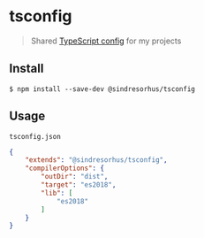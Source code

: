 # tsconfig

> Shared [TypeScript config](https://www.typescriptlang.org/docs/handbook/tsconfig-json.html) for my projects

## Install

```
$ npm install --save-dev @sindresorhus/tsconfig
```

## Usage

`tsconfig.json`

```json
{
	"extends": "@sindresorhus/tsconfig",
	"compilerOptions": {
		"outDir": "dist",
		"target": "es2018",
		"lib": [
			"es2018"
		]
	}
}
```
